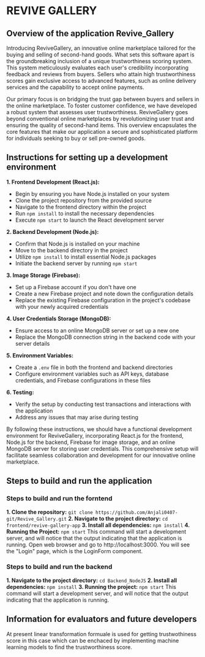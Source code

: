 
# REVIVE GALLERY
## Overview of the application Revive_Gallery

Introducing ReviveGallery, an innovative online marketplace tailored for the buying and selling of second-hand goods. What sets this software apart is the groundbreaking inclusion of a unique trustworthiness scoring system. This system meticulously evaluates each user's credibility incorporating feedback and reviews from buyers. Sellers who attain high trustworthiness scores gain exclusive access to advanced features, such as online delivery services and the capability to accept online payments.

Our primary focus is on bridging the trust gap between buyers and sellers in the online marketplace. To foster customer confidence, we have developed a robust system that assesses user trustworthiness. ReviveGallery goes beyond conventional online marketplaces by revolutionizing user trust and ensuring the quality of second-hand items. This overview encapsulates the core features that make our application a secure and sophisticated platform for individuals seeking to buy or sell pre-owned goods.

## Instructions for setting up a development environment

**1. Frontend Development (React.js):**
   - Begin by ensuring you have Node.js installed on your system
   - Clone the project repository from the provided source
   - Navigate to the frontend directory within the project
   - Run `npm install` to install the necessary dependencies
   - Execute `npm start` to launch the React development server

**2. Backend Development (Node.js):**
   - Confirm that Node.js is installed on your machine
   - Move to the backend directory in the project
   - Utilize `npm install` to install essential Node.js packages
   - Initiate the backend server by running `npm start`

**3. Image Storage (Firebase):**
   - Set up a Firebase account if you don't have one
   - Create a new Firebase project and note down the configuration details
   - Replace the existing Firebase configuration in the project's codebase with your newly acquired credentials

**4. User Credentials Storage (MongoDB):**
   - Ensure access to an online MongoDB server or set up a new one
   - Replace the MongoDB connection string in the backend code with your server details

**5. Environment Variables:**
   - Create a `.env` file in both the frontend and backend directories
   - Configure environment variables such as API keys, database credentials, and Firebase configurations in these files

**6. Testing:**
   - Verify the setup by conducting test transactions and interactions with the application
   - Address any issues that may arise during testing

By following these instructions, we should have a functional development environment for ReviveGallery, incorporating React.js for the frontend, Node.js for the backend, Firebase for image storage, and an online MongoDB server for storing user credentials. This comprehensive setup will facilitate seamless collaboration and development for our innovative online marketplace.

## Steps to build and run the application
### Steps to build and run the forntend 
**1. Clone the repository:**
`git clone https://github.com/Anjali0407-git/Revive_Gallery.git`
**2. Navigate to the project directory:** 
`cd frontend/revive-gallery-app`
**3. Install all dependencies:**
`npm install`
**4. Running the Project:**
    `npm start`
    This command will start a development server, and will notice that the output indicating that the application is running.
    Open web browser and go to http://localhost:3000. You will see the "Login" page, which is the LoginForm component.

### Steps to build and run the backend 
**1. Navigate to the project directory:**  `cd Backend_NodeJS`
**2. Install all dependencies:** `npm install`
**3. Running the project:**
    `npm start`
   This command will start a development server, and will notice that the output indicating that the application is running.

## Information for evaluators and future developers 

At present linear transformation formuale is used for getting trustwothiness score in this case which can be enchaced by implementing machine learning models to find the trustworthiness score. 

